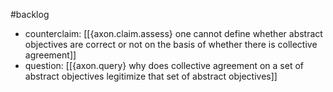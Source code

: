#backlog 

- counterclaim: [[{axon.claim.assess} one cannot define whether abstract objectives are correct or not on the basis of whether there is collective agreement]]
- question: [[{axon.query} why does collective agreement on a set of abstract objectives legitimize that set of abstract objectives]]